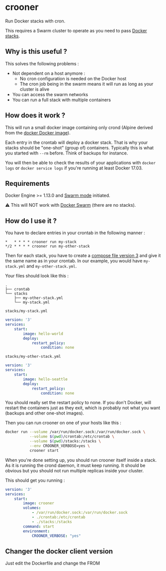 # crooner

Run Docker stacks with cron.

This requires a Swarm cluster to operate as you need to pass [Docker
stacks](https://docs.docker.com/engine/reference/commandline/stack/).

## Why is this useful ?

This solves the following problems :

* Not dependent on a host anymore :
  * No cron configuration is needed on the Docker host
  * The cron job being in the swarm means it will run as long as your cluster
    is alive
* You can access the swarm networks
* You can run a full stack with multiple containers

## How does it work ?

This will run a small docker image containing only crond (Alpine derived from
the [docker Docker image](https://hub.docker.com/_/docker/)).

Each entry in the crontab will deploy a docker stack. That is why your stacks
should be "one-shot" (group of) containers. Typically this is what you started
with `--rm` before. Think of backups for instance.

You will then be able to check the results of your applications with `docker
logs` or `docker service logs` if you're running at least Docker 17.03.

## Requirements

Docker Engine >= 1.13.0 and [Swarm mode](https://docs.docker.com/engine/swarm/) initiated.

:warning: This will NOT work with [Docker Swarm](https://docs.docker.com/swarm/) (there are no stacks).

## How do I use it ?

You have to declare entries in your crontab in the following manner :

```crontab
*   * * * * crooner run my-stack
*/2 * * * * crooner run my-other-stack
```

Then for each stack, you have to create a 
[compose file version 3](https://docs.docker.com/compose/compose-file/)
and give it the same name as in your crontab. In our example, you would have
`my-stack.yml` and `my-other-stack.yml`.

Your files should look like this :

```
.
├── crontab
└── stacks
    ├── my-other-stack.yml
    └── my-stack.yml
```

`stacks/my-stack.yml`

```yaml
version: '3'
services:
    start:
        image: hello-world
        deploy:
            restart_policy:
                condition: none
```

`stacks/my-other-stack.yml`

```yaml
version: '3'
services:
    start:
        image: hello-seattle
        deploy:
            restart_policy:
                condition: none
```

You should really set the restart policy to none. If you don't Docker, will
restart the containers just as they exit, which is probably not what you want
(backups and other one-shot images).

Then you can run crooner on one of your hosts like this :

```bash
docker run --volume /var/run/docker.sock:/var/run/docker.sock \
           --volume $(pwd)/crontab:/etc/crontab \
           --volume $(pwd)/stacks:/stacks \
           --env CROONER_VERBOSE=yes \
           crooner start
```

When you're done setting up, you should run crooner itself inside a stack. As
it is running the crond daemon, it must keep running. It should be obvious but
you should not run multiple replicas inside your cluster.

This should get you running :

```yaml
version: '3'
services:
    start:
        image: crooner
        volumes:
            - /var/run/docker.sock:/var/run/docker.sock
            - ./crontab:/etc/crontab
            - ./stacks:/stacks
        command: start
        environment:
            CROONER_VERBOSE: "yes"
```

## Changer the docker client version

Just edit the Dockerfile and change the FROM

